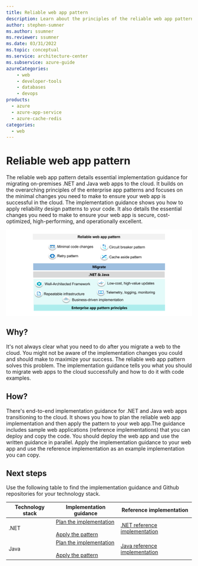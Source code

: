 ```yaml
---
title: Reliable web app pattern
description: Learn about the principles of the reliable web app pattern.
author: stephen-sumner    
ms.author: ssumner
ms.reviewer: ssumner
ms.date: 03/31/2022
ms.topic: conceptual
ms.service: architecture-center
ms.subservice: azure-guide
azureCategories:
    - web
    - developer-tools
    - databases
    - devops
products:
  - azure
  - azure-app-service
  - azure-cache-redis
categories:
  - web
---
```


# Reliable web app pattern

The reliable web app pattern details essential implementation guidance for migrating on-premises .NET and Java web apps to the cloud. It builds on the overarching principles of the enterprise app patterns and focuses on the minimal changes you need to make to ensure your web app is successful in the cloud. The implementation guidance shows you how to apply reliability design patterns to your code. It also details the essential changes you need to make to ensure your web app is secure, cost-optimized, high-performing, and operationally excellent.

[![Diagram showing the principles of the reliable web app pattern](images/reliable-web-app-overview.png)](images/reliable-web-app-overview.png)

## Why?

It's not always clear what you need to do after you migrate a web to the cloud. You might not be aware of the implementation changes you could and should make to maximize your success. The reliable web app pattern solves this problem. The implementation guidance tells you what you should to migrate web apps to the cloud successfully and how to do it with code examples.

## How?

There's end-to-end implementation guidance for .NET and Java web apps transitioning to the cloud. It shows you how to plan the reliable web app implementation and then apply the pattern to your web app.The guidance includes sample web applications (reference implementations) that you can deploy and copy the code. You should deploy the web app and use the written guidance in parallel. Apply the implementation guidance to your web app and use the reference implementation as an example implementation you can copy.

## Next steps

Use the following table to find the implementation guidance and Github repositories for your technology stack.

| Technology stack | Implementation guidance | Reference implementation |
| --- | --- | --- |
| .NET | [Plan the implementation](./dotnet/pattern-overview.yml)<br><br>[Apply the pattern](./dotnet/apply-pattern.yml) | [.NET reference implementation](https://aka.ms/eap/rwa/dotnet) |
| Java | [Plan the implementation](./java/plan-implementation.yml)<br><br>[Apply the pattern](./java/apply-pattern.yml) | [Java reference implementation](https://github.com/Azure/reliable-web-app-pattern-java#reliable-web-app-pattern-for-java)
